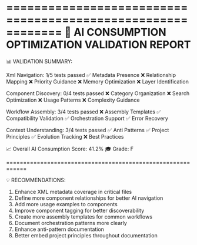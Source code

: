 
============================================================
🤖 AI CONSUMPTION OPTIMIZATION VALIDATION REPORT
============================================================

📊 VALIDATION SUMMARY:

Xml Navigation: 1/5 tests passed
  ✅ Metadata Presence
  ❌ Relationship Mapping
  ❌ Priority Guidance
  ❌ Memory Optimization
  ❌ Layer Identification

Component Discovery: 0/4 tests passed
  ❌ Category Organization
  ❌ Search Optimization
  ❌ Usage Patterns
  ❌ Complexity Guidance

Workflow Assembly: 3/4 tests passed
  ❌ Assembly Templates
  ✅ Compatibility Validation
  ✅ Orchestration Support
  ✅ Error Recovery

Context Understanding: 3/4 tests passed
  ✅ Anti Patterns
  ✅ Project Principles
  ✅ Evolution Tracking
  ❌ Best Practices

📈 Overall AI Consumption Score: 41.2%
🎓 Grade: F

============================================================

💡 RECOMMENDATIONS:
  1. Enhance XML metadata coverage in critical files
  2. Define more component relationships for better AI navigation
  3. Add more usage examples to components
  4. Improve component tagging for better discoverability
  5. Create more assembly templates for common workflows
  6. Document orchestration patterns more clearly
  7. Enhance anti-pattern documentation
  8. Better embed project principles throughout documentation